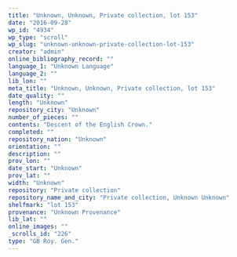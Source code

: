 ```yaml
---
title: "Unknown, Unknown, Private collection, lot 153"
date: "2016-09-28"
wp_id: "4934"
wp_type: "scroll"
wp_slug: "unknown-unknown-private-collection-lot-153"
creator: "admin"
online_bibliography_record: ""
language_1: "Unknown Language"
language_2: ""
lib_lon: ""
meta_title: "Unknown, Unknown, Private collection, lot 153"
date_quality: ""
length: "Unknown"
repository_city: "Unknown"
number_of_pieces: ""
contents: "Descent of the English Crown."
completed: ""
repository_nation: "Unknown"
orientation: ""
description: ""
prov_lon: ""
date_start: "Unknown"
prov_lat: ""
width: "Unknown"
repository: "Private collection"
repository_name_and_city: "Private collection, Unknown Unknown"
shelfmark: "lot 153"
provenance: "Unknown Provenance"
lib_lat: ""
online_images: ""
_scrolls_id: "226"
type: "GB Roy. Gen."
---
```



